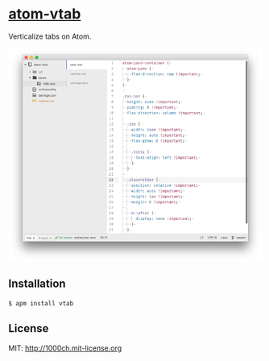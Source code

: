# [atom-vtab](https://atom.io/packages/vtab)

Verticalize tabs on Atom.

![](demo.png)

## Installation

```bash
$ apm install vtab
```

## License

MIT: http://1000ch.mit-license.org
